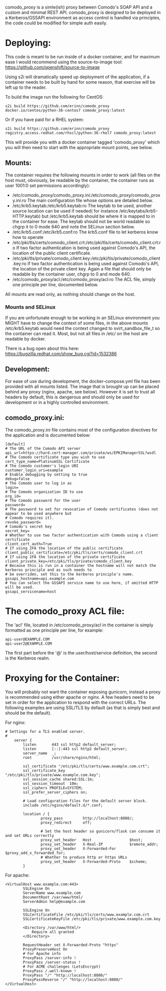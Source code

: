 comodo_proxy is a simle(ish) proxy between Comodo's SOAP API and a custom and minimal REST API. comodo_proxy
is designed to be deployed in a Kerberos/GSSAPI environment as access control is handled via principles, the code
could be modified for simple auth easily. 

# Deploying:
This code is meant to be run inside of a docker container, and for maximum ease I would recommend using the 
source-to-image tool: https://github.com/openshift/source-to-image

Using s2i will dramatically speed up deployment of the application, if a container needs to be built by hand 
for some reason, that exercise will be left up to the reader.

To build the image run the following for CentOS:

    s2i build https://github.com/erinn/comodo_proxy docker.io/centos/python-36-centos7 comodo_proxy:latest

Or if you have paid for a RHEL system:

    s2i build https://github.com/erinn/comodo_proxy registry.access.redhat.com/rhscl/python-36-rhel7 comodo_proxy:latest

This will provide you with a docker container tagged 'comodo_proxy' which you will then need to start with the
appropriate mount points, see below.

## Mounts:
The container requires the following mounts in order to work (all files on the host must, obviously, 
be readable by the container, the container runs as user 1001:0 set permissions accordingly):
- /etc/comodo_proxy/comodo_proxy.ini:/etc/comodo_proxy/comodo_proxy.ini:ro
The main configuration file whose options are detailed below.
- /etc/krb5.keytab:/etc/krb5.keytab:ro
The keytab to be used, another source location can be used if needed( for instance /etc/keytabs/krb5-HTTP.keytab) but 
/etc/krb5.keytab should be where it is mapped to in the container for ease. The keytab should not be world readable
so chgrp it to 0 mode 640 and note the SELinux section below.
- /etc/krb5.conf:/etc/krb5.conf:ro
The krb5.conf file to let kerberos know how to operate
- /etc/pki/tls/certs/comodo_client.crt:/etc/pki/tls/certs/comodo_client.crt:ro
If two factor authentication is being used against Comodo's API, the location of the public client certificate.
- /etc/pki/tls/private/comodo_client.key:/etc/pki/tls/private/comodo_client.key:ro
If two factor authentication is being used against Comodo's API, the location of the private client key. Again a file
that should only be readable by the container user, chgrp to 0 and mode 640.
- /etc/comodo_proxy/acl:/etc/comodo_proxy/acl:ro
The ACL file, simply one principle per line, documented below.

All mounts are read only, as nothing should change on the host.

### Mounts and SELinux
If you are unfortunate enough to be working in an SELinux environment you MIGHT have to change the context of 
some files, in the above mounts /etc/krb5.keytab would need the context changed to svirt_sandbox_file_t so the container
can read it. Most, but not all files in /etc/ on the host are readable by docker.

There is a bug open about this here: https://bugzilla.redhat.com/show_bug.cgi?id=1532386

## Development:
For ease of use during development, the docker-compose.yml file has been provided with all mounts listed. The image
that is brought up can be placed behind any proxy (nginx, apache, see below). However it is set to trust all headers
by default, this is dangerous and should only be used for development or in a highly controlled environment.

## comodo_proxy.ini:
The comodo_proxy.ini file contains most of the configuration directives for the application and is documented below:

    [default]
    # The URL of the Comodo API server
    api_url=https://hard.cert-manager.com/private/ws/EPKIManagerSSL?wsdl
    # The Comodo certificate type you wish to use
    cert_type_name=PlatinumSSL Certificate
    # The Comodo customer's login URI
    customer_login_uri=example
    # Enable debugging by setting to true
    debug=false
    # The Comodo user to log in as
    login=
    # The Comodo organization ID to use
    org_id=
    # The Comodo password for the user
    password=
    # The password to set for revocation of Comodo certificates (does not appear to be used anywhere but 
    # Comodo requires it).
    revoke_password=
    # Comodo's secret key
    secret_key=
    # Whether to use two factor authentication with Comodo using a client certificate
    client_cert_auth=True
    # If using 2FA the location of the public certificate
    client_public_certificate=/etc/pki/tls/certs/comodo_client.crt
    # If using 2FA the location of the private certificate
    client_private_key=/etc/pki/tls/private/comodo_client.key
    # Because this is run in a container the hostname will not match the kerberos principle and as such needs to 
    # be overriden, set this to the kerberos principle's name.
    gssapi_hostname=api.example.com
    # You can select the GSSAPI service name to use here, if omitted HTTP will be used.
    gssapi_servicename=host

# The comodo_proxy ACL file:
The 'acl' file, located in /etc/comodo_proxy/acl in the container is simply formatted as one principle per line, for
example:

    api-user@EXAMPLE.COM
    api-user2@EXAMPLE.COM

The first part before the '@' is the user/host/service definition, the second is the Kerberos realm.

# Proxying for the Container:
You will probably not want the container exposing gunicorn, instead a proxy is recommended using either apache or nginx.
A few headers need to be set in order for the application to respond with the correct URLs. The following examples are
using SSL/TLS by default (as that is simply best and should be the default).

For nginx:

    # Settings for a TLS enabled server.
    #
        server {
            listen       443 ssl http2 default_server;
            listen       [::]:443 ssl http2 default_server;
            server_name  _;
            root         /usr/share/nginx/html;
    
            ssl_certificate "/etc/pki/tls/certs/www.example.com.crt";
            ssl_certificate_key "/etc/pki/tls/private/www.example.com.key";
            ssl_session_cache shared:SSL:1m;
            ssl_session_timeout  10m;
            ssl_ciphers PROFILE=SYSTEM;
            ssl_prefer_server_ciphers on;
    
            # Load configuration files for the default server block.
            include /etc/nginx/default.d/*.conf;
    
            location / {
                    proxy_pass         http://localhost:8080/;
                    proxy_redirect     off;
    
                    # Set the host header so gunicorn/flask can consume it and set URLs correctly
                    proxy_set_header   Host                 $host;
                    proxy_set_header   X-Real-IP            $remote_addr;
                    proxy_set_header   X-Forwarded-For      $proxy_add_x_forwarded_for;
                    # Whether to produce http or https URLs
                    proxy_set_header   X-Forwarded-Proto    $scheme;
            }
            
For apache:

    <VirtualHost www.example.com:443>
            SSLEngine On
            ServerName www.example.com
            DocumentRoot /var/www/html/
            ServerAdmin help@example.com
    
            SSLEngine On
            SSLCertificateFile /etc/pki/tls/certs/www.example.com.crt
            SSLCertificateKeyFile /etc/pki/tls/private/www.example.com.key
    
            <Directory /var/www/html/>
                Require all granted
            </Directory>
    
            RequestHeader set X-Forwarded-Proto "https"
            ProxyPreserveHost On
            # For Apache info
            ProxyPass /server-info !
            ProxyPass /server-status !
            # For ACME challenges (LetsEncrypt)
            ProxyPass /.well-known !
            ProxyPass "/" "http://localhost:8080/"
            ProxyPassReverse "/" "http://localhost:8080/"
    </VirtualHost>